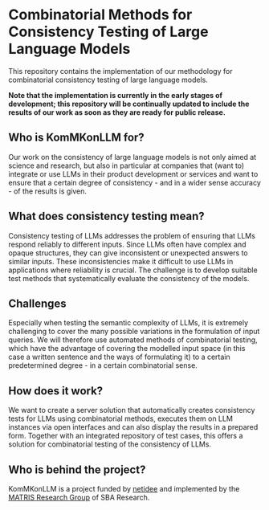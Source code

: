 # Combinatorial Methods for Consistency Testing of Large Language Models

This repository contains the implementation of our methodology for combinatorial 
consistency testing of large language models.

**Note that the implementation is currently in the early stages of development; 
this repository will be continually updated to include the results of our work 
as soon as they are ready for public release.**

## Who is KomMKonLLM for?

Our work on the consistency of large language models is not only aimed at 
science and research, but also in particular at companies that (want to) 
integrate or use LLMs in their product development or services and want to 
ensure that a certain degree of consistency - and in a wider sense accuracy - of 
the results is given.

## What does consistency testing mean?

Consistency testing of LLMs addresses the problem of ensuring that LLMs respond 
reliably to different inputs. Since LLMs often have complex and opaque 
structures, they can give inconsistent or unexpected answers to similar inputs. 
These inconsistencies make it difficult to use LLMs in applications where 
reliability is crucial. The challenge is to develop suitable test methods that 
systematically evaluate the consistency of the models.

## Challenges

Especially when testing the semantic complexity of LLMs, it is extremely 
challenging to cover the many possible variations in the formulation of input 
queries. We will therefore use automated methods of combinatorial testing, which 
have the advantage of covering the modelled input space (in this case a written 
sentence and the ways of formulating it) to a certain predetermined degree - in 
a certain combinatorial sense.

## How does it work?

We want to create a server solution that automatically creates consistency tests 
for LLMs using combinatorial methods, executes them on LLM instances via open 
interfaces and can also display the results in a prepared form. Together with an 
integrated repository of test cases, this offers a solution for combinatorial 
testing of the consistency of LLMs.

## Who is behind the project?

KomMKonLLM is a project funded by [netidee](https://www.netidee.at/kommkonllm) and implemented by the [MATRIS Research Group](https://matris.sba-research.org/) of SBA Research.
